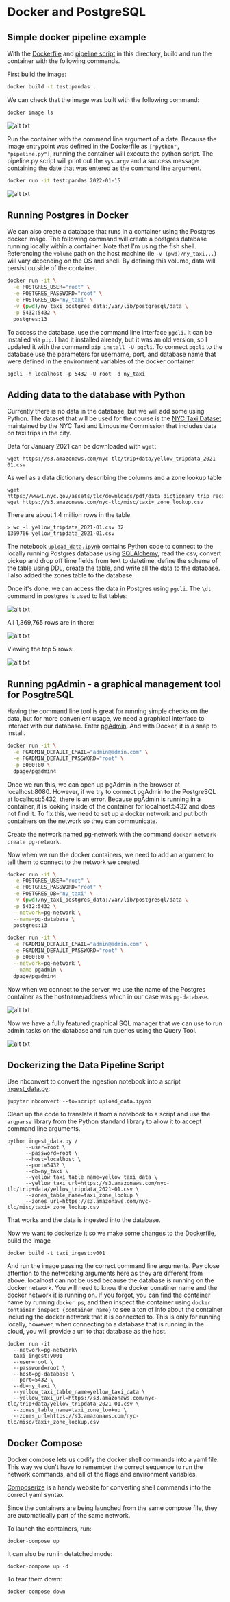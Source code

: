 # Docker and PostgreSQL 
## Simple docker pipeline example
With the [Dockerfile](Dockerfile) and [pipeline script](pipeline.py) in this directory, build and run the container with the following commands.

First build the image:

```bash
docker build -t test:pandas .
```

We can check that the image was built with the following command:

```bash
docker image ls
```

![alt txt](img/docker_image_ls.PNG)

Run the container with the command line argument of a date. Because the image entrypoint was defined in the Dockerfile as `["python", "pipeline.py"]`, running the container will execute the python script. The pipeline.py script will print out the `sys.argv` and a success message containing the date that was entered as the command line argument.

```bash
docker run -it test:pandas 2022-01-15
```

![alt txt](img/docker_run.PNG)


## Running Postgres in Docker

We can also create a database that runs in a container using the Postgres docker image. The following command will create a postgres database running locally within a container. Note that I'm using the fish shell. Referencing the `volume` path on the host machine (ie `-v (pwd)/ny_taxi...`) will vary depending on the OS and shell. By defining this volume, data will persist outside of the container.

```bash
docker run -it \
  -e POSTGRES_USER="root" \
  -e POSTGRES_PASSWORD="root" \
  -e POSTGRES_DB="ny_taxi" \
  -v (pwd)/ny_taxi_postgres_data:/var/lib/postgresql/data \
  -p 5432:5432 \
  postgres:13
```

To access the database, use the command line interface `pgcli`. It can be installed via `pip`. I had it installed already, but it was an old version, so I updated it with the command `pip install -U pgcli`. To connect `pgcli` to the database use the parameters for username, port, and database name that were defined in the environment variables of the docker container.

```
pgcli -h localhost -p 5432 -U root -d ny_taxi
```

## Adding data to the database with Python
Currently there is no data in the database, but we will add some using Python. The dataset that will be used for the course is the [NYC Taxi Dataset](https://www1.nyc.gov/site/tlc/about/tlc-trip-record-data.page) maintained by the NYC Taxi and Limousine Commission that includes data on taxi trips in the city. 

Data for January 2021 can be downloaded with `wget`:

``` 
wget https://s3.amazonaws.com/nyc-tlc/trip+data/yellow_tripdata_2021-01.csv
```

As well as a data dictionary describing the columns and a zone lookup table

```
wget https://www1.nyc.gov/assets/tlc/downloads/pdf/data_dictionary_trip_records_yellow.pdf
wget https://s3.amazonaws.com/nyc-tlc/misc/taxi+_zone_lookup.csv
```

There are about 1.4 million rows in the table.
```
> wc -l yellow_tripdata_2021-01.csv 32
1369766 yellow_tripdata_2021-01.csv
```

The notebook [`upload_data.ipynb`](upload_data.ipynb) contains Python code to connect to the locally running Postgres database using [SQLAlchemy](https://www.sqlalchemy.org/), read the csv, convert pickup and drop off time fields from text to datetime, define the schema of the table using [DDL](https://techterms.com/definition/ddl), create the table, and write all the data to the database. I also added the zones table to the database.

Once it's done, we can access the data in Postgres using `pgcli`. The `\dt` command in postgres is used to list tables:

![alt txt](img/list_tables_postgres.PNG)

All 1,369,765 rows are in there:

![alt txt](img/count_rows.PNG)

Viewing the top 5 rows:

![alt txt](img/top_5_rows.PNG)

## Running pgAdmin - a graphical management tool for PosgtreSQL

Having the command line tool is great for running simple checks on the data, but for more convenient usage, we need a graphical interface to interact with our database. Enter [pgAdmin](https://www.pgadmin.org/). And with Docker, it is a snap to install. 

```bash
docker run -it \
  -e PGADMIN_DEFAULT_EMAIL="admin@admin.com" \
  -e PGADMIN_DEFAULT_PASSWORD="root" \
  -p 8080:80 \
  dpage/pgadmin4
```

Once we run this, we can open up pgAdmin in the browser at localhost:8080. However, if we try to connect pgAdmin to the PostgreSQL at localhost:5432, there is an error. Because pgAdmin is running in a container, it is looking inside of the container for localhost:5432 and does not find it. To fix this, we need to set up a docker network and put both containers on the network so they can communicate.

Create the network named pg-network with the command `docker network create pg-network`.

Now when we run the docker containers, we need to add an argument to tell them to connect to the network we created.

```bash
docker run -it \
  -e POSTGRES_USER="root" \
  -e POSTGRES_PASSWORD="root" \
  -e POSTGRES_DB="ny_taxi" \
  -v (pwd)/ny_taxi_postgres_data:/var/lib/postgresql/data \
  -p 5432:5432 \
  --network=pg-network \
  --name=pg-database \
  postgres:13
```


```bash
docker run -it \
  -e PGADMIN_DEFAULT_EMAIL="admin@admin.com" \
  -e PGADMIN_DEFAULT_PASSWORD="root" \
  -p 8080:80 \
  --network=pg-network \
  --name pgadmin \
  dpage/pgadmin4
```

Now when we connect to the server, we use the name of the Postgres container as the hostname/address which in our case was `pg-database`.

![alt txt](img/pgadmin_connect.PNG)

Now we have a fully featured graphical SQL manager that we can use to run admin tasks on the database and run queries using the Query Tool.

![alt txt](img/pgadmin.PNG)

## Dockerizing the Data Pipeline Script
Use nbconvert to convert the ingestion notebook into a script [ingest_data.py](ingest_data.py):

```jupyter nbconvert --to=script upload_data.ipynb```

Clean up the code to translate it from a notebook to a script and use the `argparse` library from the Python standard library to allow it to accept command line arguments.

```
python ingest_data.py /                                                            
      --user=root \
      --password=root \
      --host=localhost \
      --port=5432 \
      --db=ny_taxi \
      --yellow_taxi_table_name=yellow_taxi_data \
      --yellow_taxi_url=https://s3.amazonaws.com/nyc-tlc/trip+data/yellow_tripdata_2021-01.csv \
      --zones_table_name=taxi_zone_lookup \
      --zones_url=https://s3.amazonaws.com/nyc-tlc/misc/taxi+_zone_lookup.csv
```

That works and the data is ingested into the database.

Now we want to dockerize it so we make some changes to the [Dockerfile](Dockerfile), build the image 

```docker build -t taxi_ingest:v001```

And run the image passing the correct command line arguments. Pay close attention to the networking arguments here as they are different from above. localhost can not be used because the database is running on the docker network. You will need to know the docker conatiner name and the docker network it is running on. If you forgot, you can find the container name by running `docker ps`, and then inspect the container using `docker container inspect {container name}` to see a ton of info about the container including the docker network that it is connected to. This is only for running locally, however, when connecting to a database that is running in the cloud, you will provide a url to that database as the host.

```
docker run -it 
  --network=pg-network\                     
  taxi_ingest:v001      
  --user=root \
  --password=root \
  --host=pg-database \
  --port=5432 \
  --db=ny_taxi \
  --yellow_taxi_table_name=yellow_taxi_data \
  --yellow_taxi_url=https://s3.amazonaws.com/nyc-tlc/trip+data/yellow_tripdata_2021-01.csv \
  --zones_table_name=taxi_zone_lookup \
  --zones_url=https://s3.amazonaws.com/nyc-tlc/misc/taxi+_zone_lookup.csv
```


  
## Docker Compose

Docker compose lets us codify the docker shell commands into a yaml file. This way we don't have to remember the correct sequence to run the network commands, and all of the flags and environment variables. 

[Composerize](https://www.composerize.com/) is a handy website for converting shell commands into the correct yaml syntax.

Since the containers are being launched from the same compose file, they are automatically part of the same network.

To launch the containers, run:

```docker-compose up```

It can also be run in detatched mode:

 ```docker-compose up -d```

To tear them down:

```docker-compose down```


